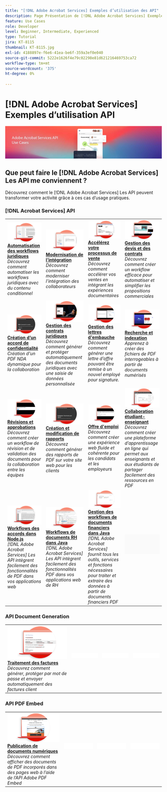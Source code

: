 ```yaml
---
title: "[!DNL Adobe Acrobat Services] Exemples d’utilisation des API"
description: Page Présentation de [!DNL Adobe Acrobat Services] Exemples d’utilisation API
feature: Use Cases
role: Developer
level: Beginner, Intermediate, Experienced
type: Tutorial
jira: KT-8115
thumbnail: KT-8115.jpg
exl-id: 4188897e-f6e6-41ea-be6f-359a3ef0e040
source-git-commit: 5222e1626f4e79c02298e81d621216469753ca72
workflow-type: tm+mt
source-wordcount: '375'
ht-degree: 0%

---
```


# [!DNL Adobe Acrobat Services] Exemples d’utilisation API

![[!DNL Acrobat Services] Bannière Cas d’usage API](../assets/usecaseshero.jpg)

## Que peut faire le [!DNL Adobe Acrobat Services] Les API me conviennent ?

Découvrez comment le [!DNL Adobe Acrobat Services] Les API peuvent transformer votre activité grâce à ces cas d’usage pratiques.

### [!DNL Acrobat Services] API

<table style="table-layout:fixed">
<tr>
  <td>
    <a href="automatelegalworkflows.md">
      <img alt="Automatisation des workflows juridiques" src="assets/automatelegal_thumb.png" />
    </a>
    <div>
    <a href="automatelegalworkflows.md"><strong>Automatisation des workflows juridiques</strong></a>
    </div>
    <em>Découvrez comment automatiser les workflows juridiques avec du contenu conditionnel</em>
    <br>
  </td>
  <td>
      <a href="employeeonboarding.md">
        <img alt="Modernisation de l’intégration" src="assets/employee_thumb.png" />
      </a>
      <div>
      <a href="employeeonboarding.md"><strong>Modernisation de l’intégration</strong></a>
      </div>
      <em>Découvrez comment moderniser l’intégration des collaborateurs</em>
      <br>
  </td>
  <td>
      <a href="acceleratesales.md">
        <img alt="Accélérez votre processus de vente" src="assets/accsales_thumb.png" />
      </a>
      <div>
      <a href="acceleratesales.md"><strong>Accélérez votre processus de vente</strong></a>
      </div>
      <em>Découvrez comment accélérer vos ventes en intégrant les expériences documentaires</em>
      <br>
    </td>
    <td>
      <a href="sales.md">
        <img alt="Gestion des devis et des contrats" src="assets/sales_thumb.png" />
      </a>
      <div>
      <a href="sales.md"><strong>Gestion des devis et des contrats</strong></a>
      </div>
      <em>Découvrez comment créer un workflow efficace pour automatiser et simplifier les propositions commerciales</em>
      <br>
    </td>
</tr>
<tr>
  <td>
    <a href="nda.md">
      <img alt="Création d’un accord de confidentialité" src="assets/nda_thumb.png" />
    </a>
    <div>
    <a href="nda.md"><strong>Création d’un accord de confidentialité</strong></a>
    </div>
    <em>Création d'un PDF NDA dynamique pour la collaboration</em>
    <br>
  </td>
  <td>
    <a href="legal.md">
      <img alt="Gestion des contrats juridiques" src="assets/legal_thumb.png" />
    </a>
    <div>
    <a href="legal.md"><strong>Gestion des contrats juridiques</strong></a>
    </div>
    <em>Découvrez comment générer et protéger automatiquement des documents juridiques avec une saisie de données personnalisée</em>
    <br>
  </td>
  <td>
    <a href="offer.md">
      <img alt="Gestion des lettres d&apos;embauche" src="assets/offer_thumb.png" />
    </a>
    <div>
    <a href="offer.md"><strong>Gestion des lettres d'embauche</strong></a>
    </div>
    <em>Découvrez comment générer une lettre d’offre pouvant être remise à un nouvel employé pour signature.</em>
    <br>
  </td>
  <td>
    <a href="searching.md">
      <img alt="Recherche et indexation" src="assets/searching_thumb.png" />
    </a>
    <div>
    <a href="searching.md"><strong>Recherche et indexation</strong></a>
    </div>
    <em>Apprenez à créer des fichiers de PDF interrogeables à partir de documents numérisés</em>
    <br>
  </td>
</tr>
<tr>
  <td>
    <a href="reviews.md">
      <img alt="Révisions et approbations" src="assets/reviews_thumb.png" />
    </a>
    <div>
    <a href="reviews.md"><strong>Révisions et approbations</strong></a>
    </div>
    <em>Découvrez comment créer un workflow de révision et de validation des documents pour la collaboration entre les équipes</em>
    <br>
  </td>
  <td>
    <a href="reportcreation.md">
      <img alt="Création et modification de rapports" src="assets/report_thumb.png" />
    </a>
    <div>
    <a href="reportcreation.md"><strong>Création et modification de rapports</strong></a>
    </div>
    <em>Découvrez comment générer des rapports de PDF sur votre site web pour les clients</em>
    <br>
  </td>
  <td>
    <a href="jobposting.md">
      <img alt="Offre d&apos;emploi" src="assets/job_thumb.png" />
    </a>
    <div>
    <a href="jobposting.md"><strong>Offre d'emploi</strong></a>
    </div>
    <em>Découvrez comment créer une expérience web fluide et cohérente pour les candidats et les employeurs</em>
    <br>
  </td>
  <td>
    <a href="educationcollab.md">
      <img alt="Collaboration étudiant-enseignant" src="assets/edu_thumb.png" />
    </a>
    <div>
    <a href="educationcollab.md"><strong>Collaboration étudiant-enseignant</strong></a>
    </div>
    <em>Découvrez comment créer une plateforme d’apprentissage en ligne qui permet aux enseignants et aux étudiants de partager facilement des ressources en PDF</em>
    <br>
  </td>
</tr>
<tr>
  <td>
    <a href="AgreementWorkflowsNodejs.md">
      <img alt="Workflows des accords dans Node.js" src="assets/AWNjs_thumb.png" />
    </a>
    <div>
    <a href="AgreementWorkflowsNodejs.md"><strong>Workflows des accords dans Node.js</strong></a>
    </div>
    <em>[!DNL Adobe Acrobat Services] Les API intègrent facilement des fonctionnalités de PDF dans vos applications web</em>
    <br>
  </td>
  <td>
    <a href="HRAgreementWorkflowsJava.md">
      <img alt="Workflows de documents RH dans Java" src="assets/HRWJ_thumb.png" />
    </a>
    <div>
    <a href="HRAgreementWorkflowsJava.md"><strong>Workflows de documents RH dans Java</strong></a>
    </div>
    <em>[!DNL Adobe Acrobat Services] Les API intègrent facilement des fonctionnalités PDF dans vos applications web de RH</em>
    <br>
  </td>
  <td>
    <a href="FinanceWorkflowsJava.md">
      <img alt="Gestion des workflows de documents financiers dans Java" src="assets/FAWJ_thumb.png" />
    </a>
    <div>
    <a href="FinanceWorkflowsJava.md"><strong>Gestion des workflows de documents financiers dans Java</strong></a>
    </div>
    <em>[!DNL Adobe Acrobat Services] fournit tous les outils, services et fonctions nécessaires pour traiter et extraire des données à partir de documents financiers PDF</em>
    <br>
  </td>
  <td>
    <img alt="Espaceur" src="../assets/GrayBanner_Placeholder.png" />
    <div>
    <br>
  </td>
</tr>
</table>

### API Document Generation

<table style="table-layout:fixed">
<tr>
  <td>
    <a href="invoices.md">
      <img alt="Traitement des factures" src="assets/invoices_thumb.png" />
    </a>
    <div>
    <a href="invoices.md"><strong>Traitement des factures</strong></a>
    </div>
    <em>Découvrez comment générer, protéger par mot de passe et envoyer automatiquement des factures client</em>
    <br>
  </td>
  <td>
    <img alt="Espaceur" src="../assets/WhiteBanner_Placeholder.png" />
    <div>
    <br>
  </td>
  <td>
    <img alt="Espaceur" src="../assets/WhiteBanner_Placeholder.png" />
    <div>
    <br>
  </td>
  <td>
    <img alt="Espaceur" src="../assets/WhiteBanner_Placeholder.png" />
    <div>
    <br>
  </td>
</tr>
</table>

### API PDF Embed

<table style="table-layout:fixed">
<tr>
   <td>
    <a href="ddppdfembedapi.md">
      <img alt="Publication de documents numériques" src="assets/ddp_thumb.png" />
    </a>
    <div>
    <a href="ddppdfembedapi.md"><strong>Publication de documents numériques</strong></a>
    </div>
    <em>Découvrez comment afficher des documents de PDF incorporés dans des pages web à l’aide de l’API Adobe PDF Embed</em>
    <br>
  </td>
  <td>
    <img alt="Espaceur" src="../assets/WhiteBanner_Placeholder.png" />
    <div>
    <br>
  </td>
  <td>
    <img alt="Espaceur" src="../assets/WhiteBanner_Placeholder.png" />
    <div>
    <br>
  </td>
  <td>
    <img alt="Espaceur" src="../assets/WhiteBanner_Placeholder.png" />
    <div>
    <br>
  </td>
</tr>
</table>